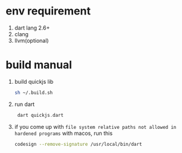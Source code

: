 # env requirement

1. dart lang 2.6+
2. clang
3. llvm(optional)

# build manual

1. build quickjs lib
   ```bash
   sh ~/.build.sh
   ```
2. run dart
   ```dart
    dart quickjs.dart
   ```
3. if you come up with `file system relative paths not allowed in hardened programs` with macos, run this
   ```bash
   codesign --remove-signature /usr/local/bin/dart
   ```


